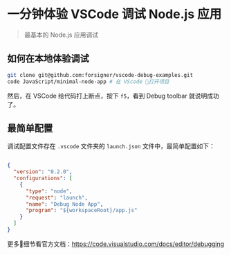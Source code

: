 # 一分钟体验 VSCode 调试 Node.js 应用
> 最基本的 Node.js 应用调试

## 如何在本地体验调试

``` bash
git clone git@github.com:forsigner/vscode-debug-examples.git
code JavaScript/minimal-node-app # 在 VScode 打开项目
```

然后，在 VSCode 给代码打上断点，按下 `f5`，看到 Debug toolbar 就说明成功了。

## 最简单配置

调试配置文件存在 `.vscode` 文件夹的 `launch.json` 文件中，最简单配置如下：

``` json

{
  "version": "0.2.0",
  "configurations": [
    {
      "type": "node",
      "request": "launch",
      "name": "Debug Node App",
      "program": "${workspaceRoot}/app.js"
    }
  ]
}
```

更多细节看官方文档：https://code.visualstudio.com/docs/editor/debugging